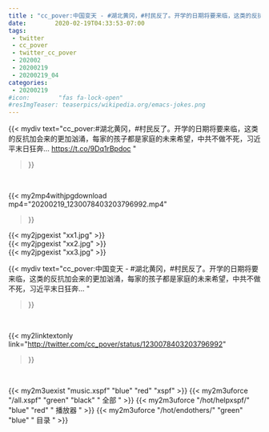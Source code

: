 ```yaml
---
title : "cc_pover:中国变天 - #湖北黄冈，#村民反了。开学的日期将要来临，这类的反抗加会来的更加汹涌，每家的孩子都是家庭的未来希望，中共不做不死，习近平末日狂奔... "
date:        2020-02-19T04:33:53-07:00
tags:
 - twitter
 - cc_pover
 - twitter_cc_pover
 - 202002
 - 20200219
 - 20200219_04
categories:
 - 20200219
#icon:        "fas fa-lock-open"
#resImgTeaser: teaserpics/wikipedia.org/emacs-jokes.png
---
```


{{< mydiv text="cc_pover:#湖北黄冈，#村民反了。开学的日期将要来临，这类的反抗加会来的更加汹涌，每家的孩子都是家庭的未来希望，中共不做不死，习近平末日狂奔... https://t.co/9Dq1rBpdoc "
>}}
<br>


{{< my2mp4withjpgdownload mp4="20200219_1230078403203796992.mp4"
>}}

{{< my2jpgexist "xx1.jpg" >}}<br>
{{< my2jpgexist "xx2.jpg" >}}<br>
{{< my2jpgexist "xx3.jpg" >}}<br>



{{< mydiv text="cc_pover:中国变天 - #湖北黄冈，#村民反了。开学的日期将要来临，这类的反抗加会来的更加汹涌，每家的孩子都是家庭的未来希望，中共不做不死，习近平末日狂奔... "
>}}
<br>

{{< my2linktextonly link="http://twitter.com/cc_pover/status/1230078403203796992"
>}}


<br>

{{< my2m3uexist "music.xspf"        "blue"   "red"    "xspf" >}} {{< my2m3uforce "/all.xspf"         "green"  "black"  " 全部 " >}} {{< my2m3uforce "/hot/helpxspf/"    "blue"   "red"    " 播放器 " >}} {{< my2m3uforce "/hot/endothers/"   "green"  "blue"   " 目录 " >}} 
